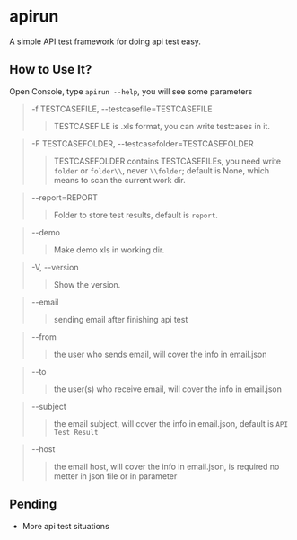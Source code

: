 # apirun
A simple API test framework for doing api test easy.
## How to Use It?
Open Console, type `apirun --help`, you will see some parameters
>-f TESTCASEFILE, --testcasefile=TESTCASEFILE
>>TESTCASEFILE is .xls format, you can write testcases in it.

> -F TESTCASEFOLDER, --testcasefolder=TESTCASEFOLDER
>>TESTCASEFOLDER contains TESTCASEFILEs, you need write `folder` or `folder\\`, never `\\folder`; default is None, which means to scan the current work dir.

>--report=REPORT
>>Folder to store test results, default is `report`.

>--demo
>>Make demo xls in working dir.

>-V, --version
>>Show the version.

>--email
>>sending email after finishing api test

>--from
>>the user who sends email, will cover the info in email.json

>--to
>>the user(s) who receive email, will cover the info in email.json

>--subject
>>the email subject, will cover the info in email.json, default is `API Test Result`

>--host
>>the email host, will cover the info in email.json, is required no metter in json file or in parameter

## Pending
* More api test situations

